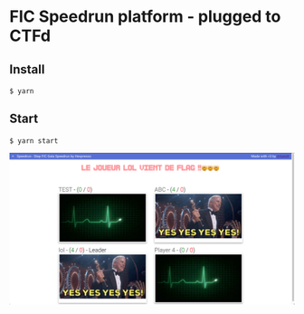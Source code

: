 # FIC Speedrun platform - plugged to CTFd

## Install

```
$ yarn
```

## Start

```
$ yarn start
```

![screenshot](./screenshot.png)
